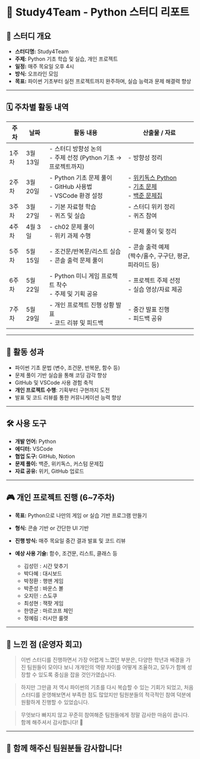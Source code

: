 # 🐍 Study4Team - Python 스터디 리포트

## 📌 스터디 개요

- **스터디명:** Study4Team  
- **주제:** Python 기초 학습 및 실습, 개인 프로젝트  
- **일정:** 매주 목요일 오후 4시  
- **방식:** 오프라인 모임  
- **목표:** 파이썬 기초부터 실전 프로젝트까지 완주하며, 실습 능력과 문제 해결력 향상

---

## 🗓️ 주차별 활동 내역

| 주차 | 날짜 | 활동 내용 | 산출물 / 자료 |
|------|------|-----------|----------------|
| 1주차 | 3월 13일 | - 스터디 방향성 논의<br>- 주제 선정 (Python 기초 → 프로젝트까지) | - 방향성 정리<br> 
| 2주차 | 3월 20일 | - Python 기초 문제 풀이<br>- GitHub 사용법<br>- VSCode 환경 설정 | - [위키독스 Python](https://wikidocs.net/book/2)<br>- [기초 문제](https://github.com/ychoi-kr/wikidocs-chobo-python)<br>- [백준 문제집](https://www.acmicpc.net/workbook/view/2032) |
| 3주차 | 3월 27일 | - 기본 자료형 학습<br>- 퀴즈 및 실습 | - 스터디 위키 정리<br>- 퀴즈 참여 |
| 4주차 | 4월 3일 | - ch02 문제 풀이<br>- 위키 과제 수행 | - 문제 풀이 및 정리 |
| 5주차 | 5월 15일 | - 조건문/반복문/리스트 실습<br>- 콘솔 출력 문제 풀이 | - 콘솔 출력 예제 <br>(짝수/홀수, 구구단, 평균, 피라미드 등) |
| 6주차 | 5월 22일 | - Python 미니 게임 프로젝트 착수<br>- 주제 및 기획 공유 | - 프로젝트 주제 선정<br>- 실습 영상/자료 제공 |
| 7주차 | 5월 29일 | - 개인 프로젝트 진행 상황 발표<br>- 코드 리뷰 및 피드백 | - 중간 발표 진행<br>- 피드백 공유 |

---

## 🧠 활동 성과

- 파이썬 기초 문법 (변수, 조건문, 반복문, 함수 등)
- 문제 풀이 기반 실습을 통해 코딩 감각 향상
- GitHub 및 VSCode 사용 경험 축적
- **개인 프로젝트 수행**: 기획부터 구현까지 도전
- 발표 및 코드 리뷰를 통한 커뮤니케이션 능력 향상


---

## 🛠️ 사용 도구

- **개발 언어:** Python
- **에디터:** VSCode  
- **협업 도구:** GitHub, Notion  
- **문제 풀이:** 백준, 위키독스, 커스텀 문제집  
- **자료 공유:** 위키, GitHub 업로드

---

## 🎮 개인 프로젝트 진행 (6~7주차)

- **목표:** Python으로 나만의 게임 or 실습 기반 프로그램 만들기  
- **형식:** 콘솔 기반 or 간단한 UI 기반  
- **진행 방식:** 매주 목요일 중간 결과 발표 및 코드 리뷰
- **예상 사용 기술:** 함수, 조건문, 리스트, 클래스 등

  - 김성민 : 시간 맞추기
  - 박다혜 : 대시보드
  - 박정환 : 행맨 게임
  - 박준성 : 바운스 볼
  - 오지민 : 스도쿠
  - 최성현 : 잭팟 게임
  - 한영균 : 마르코프 체인
  - 정예림 : 러시안 룰렛
  
---

## 💬 느낀 점 (운영자 회고)

> 이번 스터디를 진행하면서 가장 어렵게 느꼈던 부분은, 다양한 학년과 배경을 가진 팀원들이 모이다 보니
> 개개인의 역량 차이를 어떻게 조율하고, 모두가 함께 성장할 수 있도록 중심을 잡을 것인가였습니다.

> 하지만 그만큼 저 역시 파이썬의 기초를 다시 복습할 수 있는 기회가 되었고,
> 처음 스터디를 운영해보면서 부족한 점도 많았지만 팀원분들의 적극적인 참여 덕분에 원활하게 진행할 수 있었습니다.

> 무엇보다 빠지지 않고 꾸준히 참여해준 팀원들에게 정말 감사한 마음이 큽니다.
> 함께 해주셔서 감사합니다! 🙏

---

## 🙌 함께 해주신 팀원분들 감사합니다!

